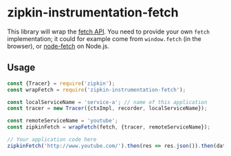 # zipkin-instrumentation-fetch

This library will wrap the [fetch API](https://developer.mozilla.org/en-US/docs/Web/API/Fetch_API).
You need to provide your own `fetch` implementation; it could for example come from `window.fetch` (in the browser),
or [node-fetch](https://www.npmjs.com/package/node-fetch) on Node.js.

## Usage

```javascript
const {Tracer} = require('zipkin');
const wrapFetch = require('zipkin-instrumentation-fetch');

const localServiceName = 'service-a'; // name of this application
const tracer = new Tracer({ctxImpl, recorder, localServiceName});

const remoteServiceName = 'youtube';
const zipkinFetch = wrapFetch(fetch, {tracer, remoteServiceName});

// Your application code here
zipkinFetch('http://www.youtube.com/').then(res => res.json()).then(data => ...);
```
